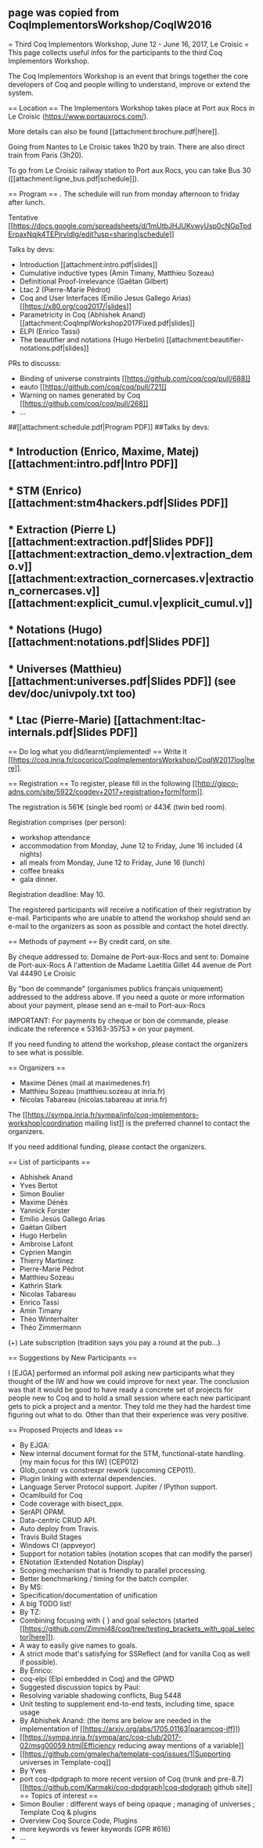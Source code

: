 ## page was copied from CoqImplementorsWorkshop/CoqIW2016
= Third Coq Implementors Workshop, June 12 - June 16, 2017, Le Croisic =
This page collects useful infos for the participants to the third Coq Implementors Workshop.

The Coq Implementors Workshop is an event that brings together the core developers of Coq and people willing to understand, improve or extend the system.

== Location ==
The Implementors Workshop takes place at Port aux Rocs in Le Croisic (https://www.portauxrocs.com/).

More details can also be found [[attachment:brochure.pdf|here]].

Going from Nantes to Le Croisic takes 1h20 by train. There are also direct train from Paris (3h20).

To go from Le Croisic railway station to Port aux Rocs, you can take Bus 30 ([[attachment:ligne_bus.pdf|schedule]]).

== Program ==
 . The schedule will run from monday afternoon to friday after lunch.

Tentative [[https://docs.google.com/spreadsheets/d/1mUtbJHJUKvwyUsp0cNGpTpdErpaxNqjk4TEPjrvIdIg/edit?usp=sharing|schedule]]

Talks by devs:
 
 * Introduction [[attachment:intro.pdf|slides]]
 * Cumulative inductive types (Amin Timany, Matthieu Sozeau)
 * Definitional Proof-Irrelevance (Gaëtan Gilbert)
 * Ltac 2 (Pierre-Marie Pédrot)
 * Coq and User Interfaces (Emilio Jesus Gallego Arias) [[https://x80.org/coq2017/|slides]]
 * Parametricity in Coq (Abhishek Anand)[[attachment:CoqImplWorkshop2017Fixed.pdf|slides]]
 * ELPI (Enrico Tassi)
 * The beautifier and notations (Hugo Herbelin) [[attachment:beautifier-notations.pdf|slides]]

PRs to discusss:

 * Binding of universe constraints [[https://github.com/coq/coq/pull/688]]
 * eauto [[https://github.com/coq/coq/pull/721]]
 * Warning on names generated by Coq [[https://github.com/coq/coq/pull/268]]
 * ...

##[[attachment:schedule.pdf|Program PDF]]
##Talks by devs:
## * Introduction (Enrico, Maxime, Matej) [[attachment:intro.pdf|Intro PDF]]
## * STM (Enrico) [[attachment:stm4hackers.pdf|Slides PDF]]
## * Extraction (Pierre L) [[attachment:extraction.pdf|Slides PDF]] [[attachment:extraction_demo.v|extraction_demo.v]] [[attachment:extraction_cornercases.v|extraction_cornercases.v]] [[attachment:explicit_cumul.v|explicit_cumul.v]]
## * Notations (Hugo) [[attachment:notations.pdf|Slides PDF]]
## * Universes (Matthieu) [[attachment:universes.pdf|Slides PDF]] (see dev/doc/univpoly.txt too)
## * Ltac (Pierre-Marie) [[attachment:ltac-internals.pdf|Slides PDF]]
== Do log what you did/learnt/implemented! ==
Write it [[https://coq.inria.fr/cocorico/CoqImplementorsWorkshop/CoqIW2017log|here]].

== Registration ==
To register, please fill in the following [[http://gipco-adns.com/site/5922/coqdev+2017+registration+form|form]].

The registration is 561€ (single bed room) or 443€ (twin bed room).

Registration comprises (per person):

 * workshop attendance
 * accommodation from Monday, June 12 to Friday, June 16 included (4 nights)
 * all meals from Monday, June 12 to Friday, June 16 (lunch)
 * coffee breaks
 * gala dinner.

Registration deadline: May 10.

The registered participants will receive a notification of their registration by e-mail. Participants who are unable to attend the workshop should send an e-mail to the organizers as soon as possible and contact the hotel directly.

== Methods of payment ==
By credit card, on site.

By cheque addressed  to: Domaine de Port-aux-Rocs and sent to: Domaine de Port-aux-Rocs A l'attention de Madame Laetitia Gillet 44 avenue de Port Val 44490 Le Croisic

By "bon de commande" (organismes publics français uniquement) addressed to the address above. If you need a quote or more information about your payment, please send an e-mail to Port-aux-Rocs

IMPORTANT: For payments by cheque or bon de commande, please indicate the reference « 53163-35753 » on your payment.

If you need funding to attend the workshop, please contact the organizers to see what is possible.

== Organizers ==
 * Maxime Dénes (mail at maximedenes.fr)
 * Matthieu Sozeau (matthieu.sozeau at inria.fr)
 * Nicolas Tabareau (nicolas.tabareau at inria.fr)

The [[https://sympa.inria.fr/sympa/info/coq-implementors-workshop|coordination mailing list]] is the preferred channel to contact the organizers.

If you need additional funding, please contact the organizers.

== List of participants ==
 * Abhishek Anand
 * Yves Bertot
 * Simon Boulier
 * Maxime Dénès
 * Yannick Forster
 * Emilio Jesús Gallego Arias
 * Gaëtan Gilbert
 * Hugo Herbelin
 * Ambroise Lafont
 * Cyprien Mangin
 * Thierry Martinez
 * Pierre-Marie Pédrot
 * Matthieu Sozeau
 * Kathrin Stark
 * Nicolas Tabareau
 * Enrico Tassi
 * Amin Timany
 * Théo Winterhalter
 * Théo Zimmermann

(+) Late subscription (tradition says you pay a round at the pub...)

== Suggestions by New Participants ==

I [EJGA] performed an informal poll asking new participants what they thought of the IW and how we could improve for next year. The conclusion was that it would be good to have ready a concrete set of projects for people new to Coq and to hold a small session where each new participant gets to pick a project and a mentor. They told me they had the hardest time figuring out what to do. Other than that their experience was very positive.

== Proposed Projects and Ideas ==
 * By EJGA:
  * New internal document format for the STM, functional-state handling. [my main focus for this IW] (CEP012)
  * Glob_constr vs constrexpr rework (upcoming CEP011).
  * Plugin linking with external dependencies.
  * Language Server Protocol support. Jupiter / IPython support.
  * Ocamlbuild for Coq
  * Code coverage with bisect_ppx.
  * SerAPI OPAM.
  * Data-centric CRUD API.
  * Auto deploy from Travis.
  * Travis Build Stages
  * Windows CI (appveyor)
  * Support for notation tables (notation scopes that can modify the parser)
  * ENotation (Extended Notation Display)
  * Scoping mechanism that is friendly to parallel processing.
  * Better benchmarking / timing for the batch compiler.
 * By MS:
  * Specification/documentation of unification
  * A big TODO list!
 * By TZ:
  * Combining focusing with { } and goal selectors (started [[https://github.com/Zimmi48/coq/tree/testing_brackets_with_goal_selector|here]]).
  * A way to easily give names to goals.
  * A strict mode that's satisfying for SSReflect (and for vanilla Coq as well if possible).
 * By Enrico:
  * coq-elpi (Elpi embedded in Coq) and the GPWD
 * Suggested discussion topics by Paul:
  * Resolving variable shadowing conflicts, Bug 5448
  * Unit testing to supplement end-to-end tests, including time, space usage
 * By Abhishek Anand: (the items are below are needed in the implementation of [[https://arxiv.org/abs/1705.01163|paramcoq-iff]])
  * [[https://sympa.inria.fr/sympa/arc/coq-club/2017-02/msg00059.html|Efficiency reducing away mentions of a variable]]
  * [[https://github.com/gmalecha/template-coq/issues/1|Supporting universes in Template-coq]]
 * By Yves
  * port coq-dpdgraph to more recent version of Coq (trunk and pre-8.7)
    [[https://github.com/Karmaki/coq-dpdgraph|coq-dpdgraph github site]]
== Topics of interest ==
 * Simon Boulier : different ways of being opaque ; managing of universes ; Template Coq & plugins
 * Overview Coq Source Code, Plugins
 * more keywords vs fewer keywords (GPR #616)
 * ...
